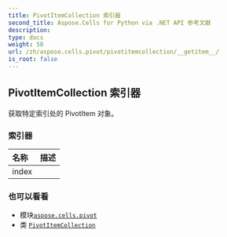 ```yaml
---
title: PivotItemCollection 索引器
second_title: Aspose.Cells for Python via .NET API 参考文献
description:
type: docs
weight: 50
url: /zh/aspose.cells.pivot/pivotitemcollection/__getitem__/
is_root: false
---
```

## PivotItemCollection 索引器

获取特定索引处的 PivotItem 对象。
### 索引器
|名称|描述|
| :- | :- |
| index |  |



### 也可以看看
* 模块[`aspose.cells.pivot`](../../)
* 类 [`PivotItemCollection`](/cells/python-net/zh/aspose.cells.pivot/pivotitemcollection)
